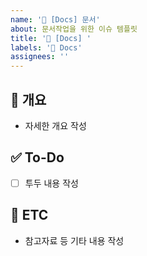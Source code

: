 ```yaml
---
name: '📝 [Docs] 문서'
about: 문서작업을 위한 이슈 템플릿
title: '📝 [Docs] '
labels: '📝 Docs'
assignees: ''
---
```

## 📝 개요
- 자세한 개요 작성
## ✅ To-Do
- [ ] 투두 내용 작성
## 👀 ETC
- 참고자료 등 기타 내용 작성